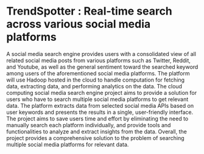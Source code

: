 # TrendSpotter : Real-time search across various social media platforms

A social media search engine provides users with a consolidated view of all related social media posts from various platforms such as Twitter, Reddit, and Youtube, as well as the general sentiment toward the searched keyword among users of the aforementioned social media platforms. 
The platform will use Hadoop hosted in the cloud to handle computation for fetching data, extracting data, and performing analytics on the data. The cloud computing social media search engine project aims to provide a solution for users who have to search multiple social media platforms to get relevant data. The platform extracts data from selected social media APIs based on user keywords and presents the results in a single, user-friendly interface. 
The project aims to save users time and effort by eliminating the need to manually search each platform individually, and provide tools and functionalities to analyze and extract insights from the data. Overall, the project provides a comprehensive solution to the problem of searching multiple social media platforms for relevant data.
